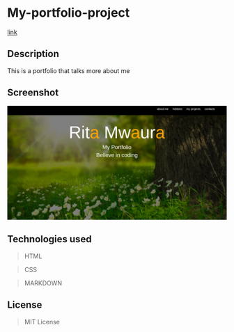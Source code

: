 # My-portfolio-project

[link](https://ritamwaura.github.io/my-portfolio-project/)

## Description
This is a portfolio that talks more about me

## Screenshot
<img src="https://github.com/Ritamwaura/my-portfolio-project/blob/master/shot.png?raw=true"   width="1000">

## Technologies used

> HTML

>CSS

>MARKDOWN

## License
> MIT License
